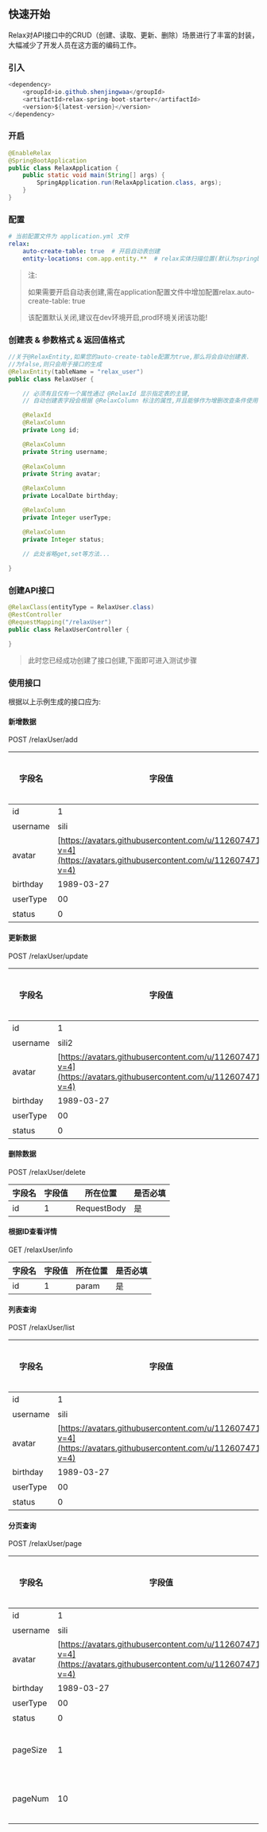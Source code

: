 ## 快速开始
Relax对API接口中的CRUD（创建、读取、更新、删除）场景进行了丰富的封装，大幅减少了开发人员在这方面的编码工作。
### 引入
```java
<dependency>
    <groupId>io.github.shenjingwaa</groupId>
    <artifactId>relax-spring-boot-starter</artifactId>
    <version>${latest-version}</version>
</dependency>
```
### 开启
```java
@EnableRelax
@SpringBootApplication
public class RelaxApplication {
    public static void main(String[] args) {
        SpringApplication.run(RelaxApplication.class, args);
    }
}
```

### 配置
```yaml
# 当前配置文件为 application.yml 文件
relax:
    auto-create-table: true  # 开启自动表创建
    entity-locations: com.app.entity.**  # relax实体扫描位置(默认为springboot启动类所在文件夹及子文件夹)
```

> 注:
> 
> 如果需要开启自动表创建,需在application配置文件中增加配置relax.auto-create-table: true
> 
> 该配置默认关闭,建议在dev环境开启,prod环境关闭该功能!

### 创建表 & 参数格式 & 返回值格式
```java
//关于@RelaxEntity,如果您的auto-create-table配置为true,那么将会自动创建表.
//为false,则只会用于接口的生成
@RelaxEntity(tableName = "relax_user") 
public class RelaxUser {

    // 必须有且仅有一个属性通过 @RelaxId 显示指定表的主键,
    // 自动创建表字段会根据 @RelaxColumn 标注的属性,并且能够作为增删改查条件使用.

    @RelaxId
    @RelaxColumn
    private Long id;

    @RelaxColumn
    private String username;
    
    @RelaxColumn
    private String avatar;

    @RelaxColumn
    private LocalDate birthday;

    @RelaxColumn
    private Integer userType;

    @RelaxColumn
    private Integer status;
    
    // 此处省略get,set等方法...

}
```
### 创建API接口
```java
@RelaxClass(entityType = RelaxUser.class)
@RestController
@RequestMapping("/relaxUser")
public class RelaxUserController {

}
```

> 此时您已经成功创建了接口创建,下面即可进入测试步骤


### 使用接口
根据以上示例生成的接口应为:
#### 新增数据
POST /relaxUser/add

| 字段名 | 字段值 | 所在位置 | 是否必填 |
| --- | --- | --- | --- |
| id | 1 | RequestBody | 是 |
| username | sili | RequestBody | 否 |
| avatar | [https://avatars.githubusercontent.com/u/112607471?v=4](https://avatars.githubusercontent.com/u/112607471?v=4) | RequestBody | 否 |
| birthday | 1989-03-27  | RequestBody | 否 |
| userType | 00 | RequestBody | 否 |
| status | 0 | RequestBody | 否 |

#### 更新数据
POST /relaxUser/update

| 字段名 | 字段值 | 所在位置 | 是否必填 |
| --- | --- | --- | --- |
| id | 1 | RequestBody | 是 |
| username | sili2 | RequestBody | 否 |
| avatar | [https://avatars.githubusercontent.com/u/112607471?v=4](https://avatars.githubusercontent.com/u/112607471?v=4) | RequestBody | 否 |
| birthday | 1989-03-27  | RequestBody | 否 |
| userType | 00 | RequestBody | 否 |
| status | 0 | RequestBody | 否 |

#### 删除数据
POST /relaxUser/delete

| 字段名 | 字段值 | 所在位置 | 是否必填 |
| --- | --- | --- | --- |
| id | 1 | RequestBody | 是 |

#### 根据ID查看详情
GET /relaxUser/info

| 字段名 | 字段值 | 所在位置 | 是否必填 |
| --- | --- | --- | --- |
| id | 1 | param | 是 |

#### 列表查询
POST /relaxUser/list

| 字段名 | 字段值 | 所在位置 | 是否必填 |
| --- | --- | --- | --- |
| id | 1 | RequestBody | 否 |
| username | sili | RequestBody | 否 |
| avatar | [https://avatars.githubusercontent.com/u/112607471?v=4](https://avatars.githubusercontent.com/u/112607471?v=4) | RequestBody | 否 |
| birthday | 1989-03-27  | RequestBody | 否 |
| userType | 00 | RequestBody | 否 |
| status | 0 | RequestBody | 否 |


#### 分页查询
POST /relaxUser/page

| 字段名 | 字段值 | 所在位置 | 是否必填 |
| --- | --- | --- | --- |
| id | 1 | RequestBody | 否 |
| username | sili | RequestBody | 否 |
| avatar | [https://avatars.githubusercontent.com/u/112607471?v=4](https://avatars.githubusercontent.com/u/112607471?v=4) | RequestBody | 否 |
| birthday | 1989-03-27  | RequestBody | 否 |
| userType | 00 | RequestBody | 否 |
| status | 0 | RequestBody | 否 |
| pageSize | 1 | param | 否(默认1) |
| pageNum | 10 | param | 否(默认10) |


